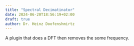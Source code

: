 ```yaml
---
title: "Spectral Decimatinator"
date: 2024-06-20T18:56:19+02:00
draft: true
author: Dr. Heinz Doofenshmirtz
---
```


A plugin that does a DFT then removes the some frequency.